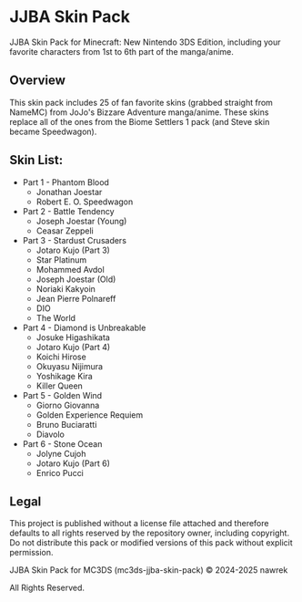 # JJBA Skin Pack
JJBA Skin Pack for Minecraft: New Nintendo 3DS Edition, including your favorite characters from 1st to 6th part of the manga/anime.

## Overview
This skin pack includes 25 of fan favorite skins (grabbed straight from NameMC) from JoJo's Bizzare Adventure manga/anime. These skins replace all of the ones from the Biome Settlers 1 pack (and Steve skin became Speedwagon).

## Skin List:
- Part 1 - Phantom Blood
  - Jonathan Joestar
  - Robert E. O. Speedwagon
- Part 2 - Battle Tendency
  - Joseph Joestar (Young)
  - Ceasar Zeppeli
- Part 3 - Stardust Crusaders
  - Jotaro Kujo (Part 3)
  - Star Platinum
  - Mohammed Avdol
  - Joseph Joestar (Old)
  - Noriaki Kakyoin
  - Jean Pierre Polnareff
  - DIO
  - The World
- Part 4 - Diamond is Unbreakable
  - Josuke Higashikata
  - Jotaro Kujo (Part 4)
  - Koichi Hirose
  - Okuyasu Nijimura
  - Yoshikage Kira
  - Killer Queen
- Part 5 - Golden Wind
  - Giorno Giovanna
  - Golden Experience Requiem
  - Bruno Buciaratti
  - Diavolo
- Part 6 - Stone Ocean
  - Jolyne Cujoh
  - Jotaro Kujo (Part 6)
  - Enrico Pucci

## Legal

This project is published without a license file attached and therefore defaults to all rights reserved by the repository owner, including copyright. Do not distribute this pack or modified versions of this pack without explicit permission.

JJBA Skin Pack for MC3DS (mc3ds-jjba-skin-pack) © 2024-2025 nawrek

All Rights Reserved.

